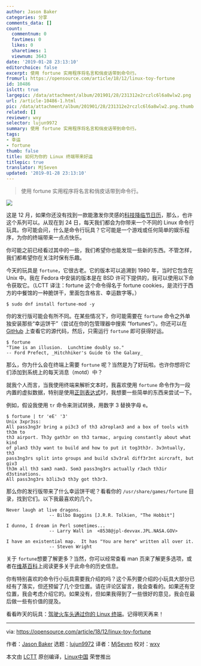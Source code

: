 ```yaml
---
author: Jason Baker
categories: 分享
comments_data: []
count:
  commentnum: 0
  favtimes: 0
  likes: 0
  sharetimes: 1
  viewnum: 3643
date: '2019-01-28 23:13:10'
editorchoice: false
excerpt: 使用 fortune 实用程序将名言和俏皮话带到命令行。
fromurl: https://opensource.com/article/18/12/linux-toy-fortune
id: 10486
islctt: true
largepic: /data/attachment/album/201901/28/231312e2rczlc6l6a8wlw2.png
url: /article-10486-1.html
pic: /data/attachment/album/201901/28/231312e2rczlc6l6a8wlw2.png.thumb.jpg
related: []
reviewer: wxy
selector: lujun9972
summary: 使用 fortune 实用程序将名言和俏皮话带到命令行。
tags:
- 幸运
- fortune
thumb: false
title: 如何为你的 Linux 终端带来好运
titlepic: true
translator: MjSeven
updated: '2019-01-28 23:13:10'
---
```



> 
> 使用 fortune 实用程序将名言和俏皮话带到命令行。
> 
> 
> 


![](/data/attachment/album/201901/28/231312e2rczlc6l6a8wlw2.png)


这是 12 月，如果你还没有找到一款能激发你灵感的[科技降临节日历](https://opensource.com/article/16/11/7-tech-advent-calendars-holiday-season)，那么，也许这个系列可以。从现在到 24 日，每天我们都会为你带来一个不同的 Linux 命令行玩具。你可能会问，什么是命令行玩具？它可能是一个游戏或任何简单的娱乐程序，为你的终端带来一点点快乐。


你可能之前已经看过其中的一些，我们希望你也能发现一些新的东西。不管怎样，我们都希望你在关注时保有乐趣。


今天的玩具是 `fortune`，它很古老。它的版本可以追溯到 1980 年，当时它包含在 Unix 中。我在 Fedora 中安装的版本是在 BSD 许可下提供的，我可以使用以下命令获取它。（LCTT 译注：fortune 这个命令得名于 fortune cookies，是流行于西方的中餐馆的一种脆饼干，里面包含格言、幸运数字等。）



```
$ sudo dnf install fortune-mod -y
```

你的发行版可能会有所不同。在某些情况下，你可能需要在 `fortune` 命令之外单独安装那些“幸运饼干”（尝试在你的包管理器中搜索 “fortunes”）。你还可以在 [GitHub](https://github.com/shlomif/fortune-mod) 上查看它的源代码，然后，只需运行 `fortune` 即可获得好运。



```
$ fortune
"Time is an illusion.  Lunchtime doubly so."
-- Ford Prefect, _Hitchhiker's Guide to the Galaxy_
```

那么，你为什么会在终端上需要 `fortune` 呢？当然是为了好玩啦。也许你想将它们添加到系统上的每天消息（motd）中？


就我个人而言，当我使用终端来解析文本时，我喜欢使用 `fortune` 命令作为一段内置的虚拟数据，特别是使用[正则表达式](https://opensource.com/article/18/5/getting-started-regular-expressions)时，我想要一些简单的东西来尝试一下。


例如，假设我使用 `tr` 命令来测试转换，用数字 3 替换字母 e。



```
$ fortune | tr 'eE' '3'
Unix 3xpr3ss:
All pass3ng3r bring a pi3c3 of th3 a3roplan3 and a box of tools with th3m to
th3 airport. Th3y gath3r on th3 tarmac, arguing constantly about what kind
of plan3 th3y want to build and how to put it tog3th3r. 3v3ntually, th3
pass3ng3rs split into groups and build s3v3ral diff3r3nt aircraft, but giv3
th3m all th3 sam3 nam3. Som3 pass3ng3rs actually r3ach th3ir d3stinations.
All pass3ng3rs b3li3v3 th3y got th3r3.
```

那么你的发行版带来了什么幸运饼干呢？看看你的 `/usr/share/games/fortune` 目录，找到它们。以下我最喜欢的几个。



```
Never laugh at live dragons.
                -- Bilbo Baggins [J.R.R. Tolkien, "The Hobbit"]

I dunno, I dream in Perl sometimes...
                -- Larry Wall in  <8538@jpl-devvax.JPL.NASA.GOV>

I have an existential map.  It has "You are here" written all over it.
                -- Steven Wright
```

关于 `fortune`想要了解更多？当然，你可以经常查看 man 页来了解更多选项，或者在[维基百科](https://en.wikipedia.org/wiki/Fortune_%28Unix%29)上阅读更多关于此命令的历史信息。


你有特别喜欢的命令行小玩具需要我介绍的吗？这个系列要介绍的小玩具大部分已经有了落实，但还预留了几个空位置。请在评论区留言，我会查看的。如果还有空位置，我会考虑介绍它的。如果没有，但如果我得到了一些很好的意见，我会在最后做一些有价值的提及。


看看昨天的玩具：[驾驶火车头通过你的 Linux 终端](https://opensource.com/article/18/12/linux-toy-sl)。记得明天再来！




---


via: <https://opensource.com/article/18/12/linux-toy-fortune>


作者：[Jason Baker](https://opensource.com/users/jason-baker) 选题：[lujun9972](https://github.com/lujun9972) 译者：[MjSeven](https://github.com/MjSeven) 校对：[wxy](https://github.com/wxy)


本文由 [LCTT](https://github.com/LCTT/TranslateProject) 原创编译，[Linux中国](https://linux.cn/) 荣誉推出